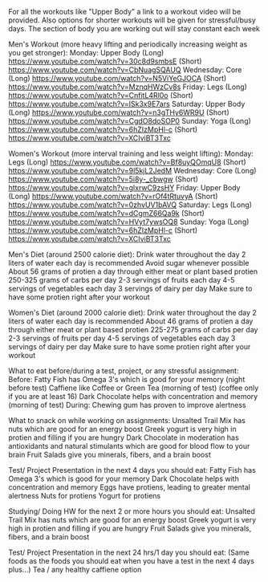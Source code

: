 For all the workouts like "Upper Body" a link to a workout video will be provided. 
Also options for shorter workouts will be given for stressful/busy days. The section of body you are working out will stay constant each week 

Men's Workout (more heavy lifting and periodically increasing weight as you get stronger):
Monday: Upper Body (Long) https://www.youtube.com/watch?v=30c8d9smbsE (Short) https://www.youtube.com/watch?v=CbNuagSQAUQ
Wednesday: Core (Long) https://www.youtube.com/watch?v=N5ViYeGJOCA (Short) https://www.youtube.com/watch?v=MznqHWzCv8s
Friday: Legs (Long) https://www.youtube.com/watch?v=CnfitL4Rl0o (Short) https://www.youtube.com/watch?v=ISk3x9E7ars
Saturday: Upper Body (Long) https://www.youtube.com/watch?v=n3gTHy6WR9U (Short) https://www.youtube.com/watch?v=CgdO8doSOP0
Sunday: Yoga (Long) https://www.youtube.com/watch?v=6hZIzMpHl-c (Short) https://www.youtube.com/watch?v=XCIviBT3Txc

Women's Workout (more interval training and less weight lifting):
Monday: Legs (Long) https://www.youtube.com/watch?v=Bf8uyQOmqU8 (Short) https://www.youtube.com/watch?v=9l5kjL2JedM
Wednesday: Core (Long) https://www.youtube.com/watch?v=5i8y-_cbwgw (Short) https://www.youtube.com/watch?v=glxrwC9zsHY
Friday: Upper Body (Long) https://www.youtube.com/watch?v=rOf4tRtuvyA (Short) https://www.youtube.com/watch?v=0zhvUV1bAVQ
Saturday: Legs (Long) https://www.youtube.com/watch?v=dCgmZ66Qa9k (Short) https://www.youtube.com/watch?v=HVyt7ywsOQ8
Sunday: Yoga (Long) https://www.youtube.com/watch?v=6hZIzMpHl-c (Short) https://www.youtube.com/watch?v=XCIviBT3Txc

Men's Diet (around 2500 calorie diet):
Drink water throughout the day
2 liters of water each day is recommended
Avoid sugar whenever possible
About 56 grams of protien a day through either meat or plant based protien
250-325 grams of carbs per day
2-3 servings of fruits each day
4-5 servings of vegetables each day
3 servings of dairy per day
Make sure to have some protien right after your workout

Women's Diet (around 2000 calorie diet):
Drink water throughout the day
2 liters of water each day is recommended
About 46 grams of protien a day through either meat or plant based protien
225-275 grams of carbs per day
2-3 servings of fruits per day
4-5 servings of vegetables each day
3 servings of dairy per day
Make sure to have some protien right after your workout

What to eat before/during a test, project, or any stressful assignment:
Before:
Fatty Fish has Omega 3's which is good for your memory (night before test)
Caffiene like Coffee or Green Tea (morning of test) (coffee only if you are at least 16)
Dark Chocolate helps with concentration and memory (morning of test)
During:
Chewing gum has proven to improve alertness

What to snack on while working on assignments:
Unsalted Trail Mix has nuts which are good for an energy boost
Greek yogurt is very high in protien and filling if you are hungry
Dark Chocolate in moderation has antioxidants and natural stimulants which are good for blood flow to your brain
Fruit Salads give you minerals, fibers, and a brain boost

Test/ Project Presentation in the next 4 days you should eat:
Fatty Fish has Omega 3's which is good for your memory
Dark Chocolate helps with concentration and memory
Eggs have protiens, leading to greater mental alertness
Nuts for protiens
Yogurt for protiens

Studying/ Doing HW for the next 2 or more hours you should eat:
Unsalted Trail Mix has nuts which are good for an energy boost
Greek yogurt is very high in protien and filling if you are hungry
Fruit Salads give you minerals, fibers, and a brain boost

Test/ Project Presentation in the next 24 hrs/1 day you should eat:
(Same foods as the foods you should eat when you have a test in the next 4 days plus...)
Tea / any healthy caffiene option